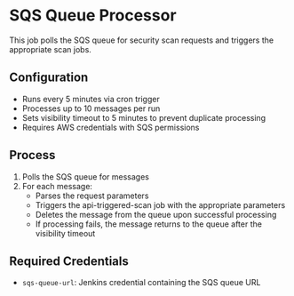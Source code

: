 # SQS Queue Processor

This job polls the SQS queue for security scan requests and triggers the appropriate scan jobs.

## Configuration

- Runs every 5 minutes via cron trigger
- Processes up to 10 messages per run
- Sets visibility timeout to 5 minutes to prevent duplicate processing
- Requires AWS credentials with SQS permissions

## Process

1. Polls the SQS queue for messages
2. For each message:
   - Parses the request parameters
   - Triggers the api-triggered-scan job with the appropriate parameters
   - Deletes the message from the queue upon successful processing
   - If processing fails, the message returns to the queue after the visibility timeout

## Required Credentials

- `sqs-queue-url`: Jenkins credential containing the SQS queue URL
